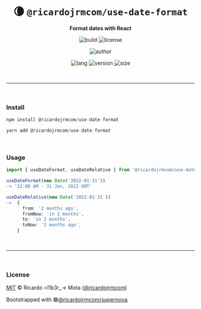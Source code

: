 <div align="center">

# 🌘 `@ricardojrmcom/use-date-format`

<b>Format dates with React</b>

![build](https://img.shields.io/github/workflow/status/ricardojrmcom/use-date-format/Continuous%20Integration?style=for-the-badge)
![license](https://img.shields.io/github/license/ricardojrmcom/use-date-format?style=for-the-badge)

![author](<https://img.shields.io/badge/Author-Ricardo%20%3Cl1b3r__--%3E%20Mota%20(%40ricardojrmcom)-orange?style=for-the-badge>)

![lang](https://img.shields.io/github/languages/top/ricardojrmcom/use-date-format?style=for-the-badge)
![version](https://img.shields.io/npm/v/@ricardojrmcom/use-date-format?style=for-the-badge)
![size](https://img.shields.io/bundlephobia/min/@ricardojrmcom/use-date-format?style=for-the-badge)

</div>

<br />

---

<br />

### <b>Install</b>

```ts
npm install @ricardojrmcom/use-date-format

yarn add @ricardojrmcom/use-date-format
```

<br />

### <b>Usage</b>

```ts
import { useDateFormat, useDateRelative } from '@ricardojrmcom/use-date-format';

useDateFormat(new Date('2022-01-31'))
-> '12:00 AM - 31 Jan, 2022 GMT'

useDateRelative(new Date('2022-01-31'))
->  {
      from: '2 months ago',
      fromNow: 'in 2 months',
      to: 'in 2 months',
      toNow: '2 months ago',
    }
```

<br />

---

<br />

### <b>License</b>

[MIT](https://github.com/ricardojrmcom/use-date-format/blob/main/LICENSE) © Ricardo <l1b3r\_-> Mota ([@ricardojrmcom](https://github.com/ricardojrmcom))

Bootstrapped with 🟣[@ricardojrmcom/supernova](https://github.com/ricardojrmcom/supernova)

<br />
